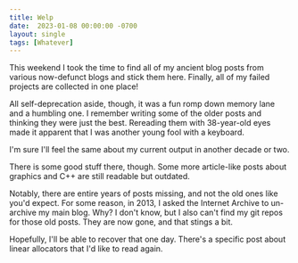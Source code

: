 ```yaml
---
title: Welp
date:  2023-01-08 00:00:00 -0700
layout: single
tags: [Whatever]
---
```


This weekend I took the time to find all of my ancient blog posts from various now-defunct blogs and stick them here. Finally, all of my failed projects are collected in one place!

<!--more-->

All self-deprecation aside, though, it was a fun romp down memory lane and a humbling one. I remember writing some of the older posts and thinking they were just the best. Rereading them with 38-year-old eyes made it apparent that I was another young fool with a keyboard.

I'm sure I'll feel the same about my current output in another decade or two.

There is some good stuff there, though. Some more article-like posts about graphics and C++ are still readable but outdated.

Notably, there are entire years of posts missing, and not the old ones like you'd expect. For some reason, in 2013, I asked the Internet Archive to un-archive my main blog. Why? I don't know, but I also can't find my git repos for those old posts. They are now gone, and that stings a bit.

Hopefully, I'll be able to recover that one day. There's a specific post about linear allocators that I'd like to read again.
